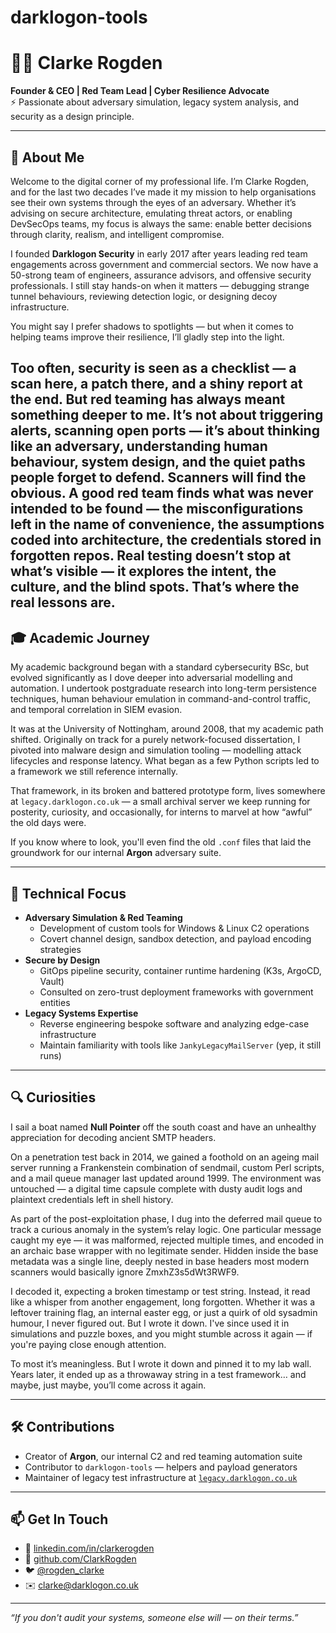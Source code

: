 # darklogon-tools

# 👨‍💻 Clarke Rogden

**Founder & CEO | Red Team Lead | Cyber Resilience Advocate**  
⚡ Passionate about adversary simulation, legacy system analysis, and security as a design principle.

---

## 🧠 About Me

Welcome to the digital corner of my professional life. I’m Clarke Rogden, and for the last two decades I’ve made it my mission to help organisations see their own systems through the eyes of an adversary. Whether it’s advising on secure architecture, emulating threat actors, or enabling DevSecOps teams, my focus is always the same: enable better decisions through clarity, realism, and intelligent compromise.

I founded **Darklogon Security** in early 2017 after years leading red team engagements across government and commercial sectors. We now have a 50-strong team of engineers, assurance advisors, and offensive security professionals. I still stay hands-on when it matters — debugging strange tunnel behaviours, reviewing detection logic, or designing decoy infrastructure.

You might say I prefer shadows to spotlights — but when it comes to helping teams improve their resilience, I’ll gladly step into the light.

Too often, security is seen as a checklist — a scan here, a patch there, and a shiny report at the end. But red teaming has always meant something deeper to me. It’s not about triggering alerts, scanning open ports — it’s about thinking like an adversary, understanding human behaviour, system design, and the quiet paths people forget to defend. Scanners will find the obvious. A good red team finds what was never intended to be found — the misconfigurations left in the name of convenience, the assumptions coded into architecture, the credentials stored in forgotten repos. Real testing doesn’t stop at what’s visible — it explores the intent, the culture, and the blind spots. That’s where the real lessons are.
---

## 🎓 Academic Journey

My academic background began with a standard cybersecurity BSc, but evolved significantly as I dove deeper into adversarial modelling and automation. I undertook postgraduate research into long-term persistence techniques, human behaviour emulation in command-and-control traffic, and temporal correlation in SIEM evasion.

It was at the University of Nottingham, around 2008, that my academic path shifted. Originally on track for a purely network-focused dissertation, I pivoted into malware design and simulation tooling — modelling attack lifecycles and response latency. What began as a few Python scripts led to a framework we still reference internally.

That framework, in its broken and battered prototype form, lives somewhere at `legacy.darklogon.co.uk` — a small archival server we keep running for posterity, curiosity, and occasionally, for interns to marvel at how “awful” the old days were.

If you know where to look, you'll even find the old `.conf` files that laid the groundwork for our internal **Argon** adversary suite.

---

## 🧪 Technical Focus

- **Adversary Simulation & Red Teaming**
  - Development of custom tools for Windows & Linux C2 operations
  - Covert channel design, sandbox detection, and payload encoding strategies
- **Secure by Design**
  - GitOps pipeline security, container runtime hardening (K3s, ArgoCD, Vault)
  - Consulted on zero-trust deployment frameworks with government entities
- **Legacy Systems Expertise**
  - Reverse engineering bespoke software and analyzing edge-case infrastructure
  - Maintain familiarity with tools like `JankyLegacyMailServer` (yep, it still runs)

---

## 🔍 Curiosities

I sail a boat named **Null Pointer** off the south coast and have an unhealthy appreciation for decoding ancient SMTP headers. 

On a penetration test back in 2014, we gained a foothold on an ageing mail server running a Frankenstein combination of sendmail, custom Perl scripts, and a mail queue manager last updated around 1999. The environment was untouched — a digital time capsule complete with dusty audit logs and plaintext credentials left in shell history.

As part of the post-exploitation phase, I dug into the deferred mail queue to track a curious anomaly in the system’s relay logic. One particular message caught my eye — it was malformed, rejected multiple times, and encoded in an archaic base wrapper with no legitimate sender. Hidden inside the base metadata was a single line, deeply nested in base headers most modern scanners would basically ignore ZmxhZ3s5dWt3RWF9.

I decoded it, expecting a broken timestamp or test string. Instead, it read like a whisper from another engagement, long forgotten. Whether it was a leftover training flag, an internal easter egg, or just a quirk of old sysadmin humour, I never figured out. But I wrote it down. I've since used it in simulations and puzzle boxes, and you might stumble across it again — if you're paying close enough attention.

To most it’s meaningless. But I wrote it down and pinned it to my lab wall. Years later, it ended up as a throwaway string in a test framework… and maybe, just maybe, you’ll come across it again.

---

## 🛠 Contributions

- Creator of **Argon**, our internal C2 and red teaming automation suite
- Contributor to `darklogon-tools` — helpers and payload generators
- Maintainer of legacy test infrastructure at [`legacy.darklogon.co.uk`](http://legacy.darklogon.co.uk)

---

## 📫 Get In Touch

- 🔗 [linkedin.com/in/clarkerogden](https://linkedin.com/in/clarkerogden)
- 🐙 [github.com/ClarkRogden](https://github.com/ClarkRogden)
- 🐦 [@rogden_clarke](https://twitter.com/rogden_clarke)
- ✉️ clarke@darklogon.co.uk

---

_“If you don't audit your systems, someone else will — on their terms.”_

